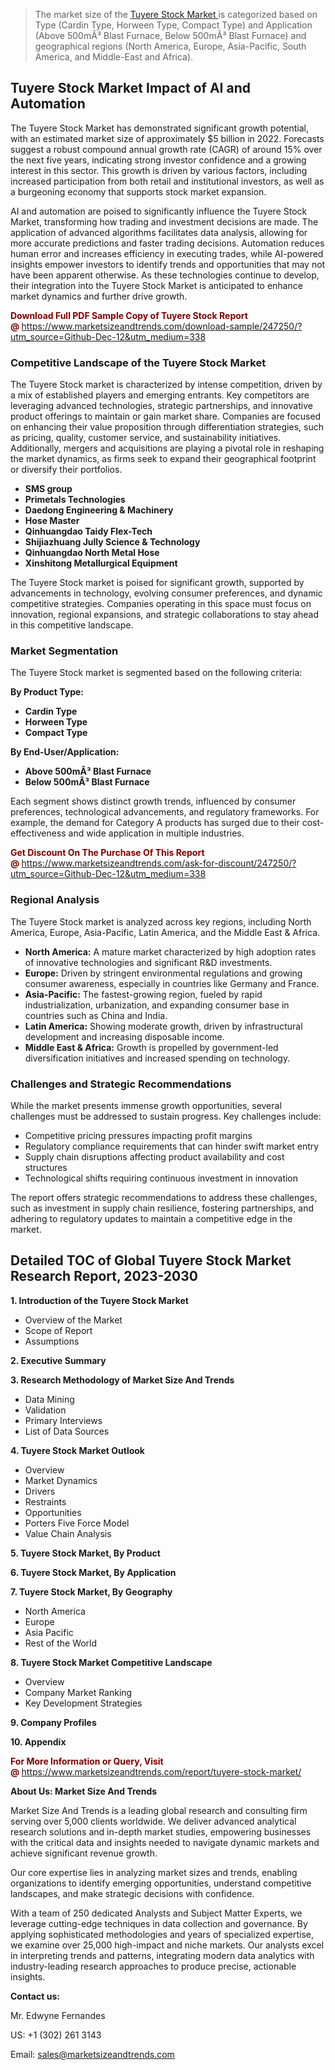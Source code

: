 <blockquote><p>The market size of the <a href="https://www.marketsizeandtrends.com/download-sample/247250/?utm_source=Github-Dec-12&amp;utm_medium=338" target="_blank">Tuyere Stock Market </a>is categorized based on Type (Cardin Type, Horween Type, Compact Type) and Application (Above 500mÂ³ Blast Furnace, Below 500mÂ³ Blast Furnace) and geographical regions (North America, Europe, Asia-Pacific, South America, and Middle-East and Africa).</p></blockquote><p><h2>Tuyere Stock Market Impact of AI and Automation</h2><p>The Tuyere Stock Market has demonstrated significant growth potential, with an estimated market size of approximately $5 billion in 2022. Forecasts suggest a robust compound annual growth rate (CAGR) of around 15% over the next five years, indicating strong investor confidence and a growing interest in this sector. This growth is driven by various factors, including increased participation from both retail and institutional investors, as well as a burgeoning economy that supports stock market expansion.</p><p>AI and automation are poised to significantly influence the Tuyere Stock Market, transforming how trading and investment decisions are made. The application of advanced algorithms facilitates data analysis, allowing for more accurate predictions and faster trading decisions. Automation reduces human error and increases efficiency in executing trades, while AI-powered insights empower investors to identify trends and opportunities that may not have been apparent otherwise. As these technologies continue to develop, their integration into the Tuyere Stock Market is anticipated to enhance market dynamics and further drive growth.</p></p><p><strong><span style="color: #800000;">Download Full PDF Sample Copy of Tuyere Stock Report @</span>&nbsp;</strong><a href="https://www.marketsizeandtrends.com/download-sample/247250/?utm_source=Github-Dec-12&amp;utm_medium=338">https://www.marketsizeandtrends.com/download-sample/247250/?utm_source=Github-Dec-12&amp;utm_medium=338</a></p><h3>Competitive Landscape of the Tuyere Stock Market</h3><p>The Tuyere Stock market is characterized by intense competition, driven by a mix of established players and emerging entrants. Key competitors are leveraging advanced technologies, strategic partnerships, and innovative product offerings to maintain or gain market share. Companies are focused on enhancing their value proposition through differentiation strategies, such as pricing, quality, customer service, and sustainability initiatives. Additionally, mergers and acquisitions are playing a pivotal role in reshaping the market dynamics, as firms seek to expand their geographical footprint or diversify their portfolios.</p><p><strong><p><ul><li>SMS group </li><li> Primetals Technologies </li><li> Daedong Engineering & Machinery </li><li> Hose Master </li><li> Qinhuangdao Taidy Flex-Tech </li><li> Shijiazhuang Jully Science & Technology </li><li> Qinhuangdao North Metal Hose </li><li> Xinshitong Metallurgical Equipment</p></li></ul></p></strong></p><p>The Tuyere Stock market is poised for significant growth, supported by advancements in technology, evolving consumer preferences, and dynamic competitive strategies. Companies operating in this space must focus on innovation, regional expansions, and strategic collaborations to stay ahead in this competitive landscape.</p><h3>Market Segmentation</h3><p>The Tuyere Stock market is segmented based on the following criteria:</p><p><strong>By Product Type:</strong></p><p><strong><p><ul><li>Cardin Type </li><li> Horween Type </li><li> Compact Type</p></li></ul></p></strong></p><p><strong>By End-User/Application:</strong></p><p><strong><p><ul><li>Above 500mÂ³ Blast Furnace </li><li> Below 500mÂ³ Blast Furnace</p></li></ul></p></strong></p><p>Each segment shows distinct growth trends, influenced by consumer preferences, technological advancements, and regulatory frameworks. For example, the demand for Category A products has surged due to their cost-effectiveness and wide application in multiple industries.</p><p><strong><span style="color: #800000;">Get Discount On The Purchase Of This Report @&nbsp;</span></strong><a href="https://www.marketsizeandtrends.com/ask-for-discount/247250/?utm_source=Github-Dec-12&amp;utm_medium=338">https://www.marketsizeandtrends.com/ask-for-discount/247250/?utm_source=Github-Dec-12&amp;utm_medium=338</a></p><h3>Regional Analysis</h3><p>The Tuyere Stock market is analyzed across key regions, including North America, Europe, Asia-Pacific, Latin America, and the Middle East &amp; Africa.</p><ul><li><strong>North America:</strong> A mature market characterized by high adoption rates of innovative technologies and significant R&amp;D investments.</li><li><strong>Europe:</strong> Driven by stringent environmental regulations and growing consumer awareness, especially in countries like Germany and France.</li><li><strong>Asia-Pacific:</strong> The fastest-growing region, fueled by rapid industrialization, urbanization, and expanding consumer base in countries such as China and India.</li><li><strong>Latin America:</strong> Showing moderate growth, driven by infrastructural development and increasing disposable income.</li><li><strong>Middle East &amp; Africa:</strong> Growth is propelled by government-led diversification initiatives and increased spending on technology.</li></ul><h3>Challenges and Strategic Recommendations</h3><p>While the market presents immense growth opportunities, several challenges must be addressed to sustain progress. Key challenges include:</p><ul><li>Competitive pricing pressures impacting profit margins</li><li>Regulatory compliance requirements that can hinder swift market entry</li><li>Supply chain disruptions affecting product availability and cost structures</li><li>Technological shifts requiring continuous investment in innovation</li></ul><p>The report offers strategic recommendations to address these challenges, such as investment in supply chain resilience, fostering partnerships, and adhering to regulatory updates to maintain a competitive edge in the market.</p><h2>Detailed TOC of Global Tuyere Stock Market Research Report, 2023-2030</h2><p><strong>1. Introduction of the Tuyere Stock Market</strong></p><ul><li>Overview of the Market</li><li>Scope of Report</li><li>Assumptions&nbsp;</li></ul><p><strong>2. Executive Summary</strong></p><p><strong>3. Research Methodology of <strong>Market Size And Trends</strong></strong></p><ul><li>Data Mining</li><li>Validation</li><li>Primary Interviews</li><li>List of Data Sources&nbsp;</li></ul><p><strong>4. Tuyere Stock Market Outlook</strong></p><ul><li>Overview</li><li>Market Dynamics</li><li>Drivers</li><li>Restraints</li><li>Opportunities</li><li>Porters Five Force Model</li><li>Value Chain Analysis&nbsp;</li></ul><p><strong>5. Tuyere Stock Market, By Product</strong></p><p><strong>6. Tuyere Stock Market, By Application</strong></p><p><strong>7. Tuyere Stock Market, By Geography</strong></p><ul><li>North America</li><li>Europe</li><li>Asia Pacific</li><li>Rest of the World&nbsp;</li></ul><p><strong>8. Tuyere Stock Market Competitive Landscape</strong></p><ul><li>Overview</li><li>Company Market Ranking</li><li>Key Development Strategies&nbsp;</li></ul><p><strong>9. Company Profiles</strong></p><p><strong>10. Appendix</strong></p><p><strong><span style="color: #800000;">For More Information or Query, Visit @&nbsp;</span></strong><a href="https://www.marketsizeandtrends.com/report/tuyere-stock-market/">https://www.marketsizeandtrends.com/report/tuyere-stock-market/</a></p><p></p><p><strong>About Us:&nbsp;Market Size And Trends</strong></p><p>Market Size And Trends&nbsp;is a leading global research and consulting firm serving over 5,000 clients worldwide. We deliver advanced analytical research solutions and in-depth market studies, empowering businesses with the critical data and insights needed to navigate dynamic markets and achieve significant revenue growth.</p><p>Our core expertise lies in analyzing market sizes and trends, enabling organizations to identify emerging opportunities, understand competitive landscapes, and make strategic decisions with confidence.</p><p>With a team of 250 dedicated Analysts and Subject Matter Experts, we leverage cutting-edge techniques in data collection and governance. By applying sophisticated methodologies and years of specialized expertise, we examine over 25,000 high-impact and niche markets. Our analysts excel in interpreting trends and patterns, integrating modern data analytics with industry-leading research approaches to produce precise, actionable insights.</p><p><strong>Contact us:</strong></p><p>Mr. Edwyne Fernandes</p><p>US: +1 (302) 261 3143</p><p>Email: <a href="mailto:sales@marketsizeandtrends.com">sales@marketsizeandtrends.com</a>&nbsp;</p>
